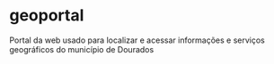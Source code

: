# geoportal
Portal da web usado para localizar e acessar informações e serviços geográficos do município de Dourados 


